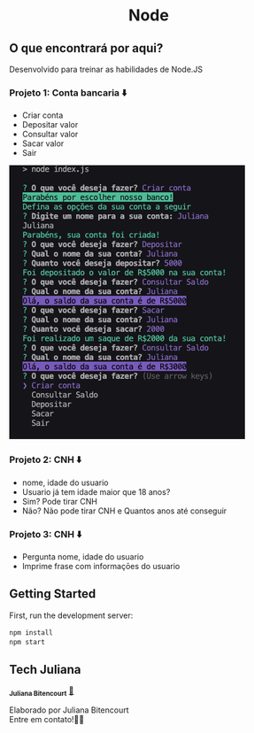<h1 align="center">
Node

## O que encontrará por aqui?
Desenvolvido para treinar as habilidades de Node.JS

### Projeto 1: Conta bancaria  ⬇️
  - Criar conta
  - Depositar valor
  - Consultar valor
  - Sacar valor
  - Sair
  
<img src="https://raw.githubusercontent.com/techjuliana/node/master/projeto1/Projeto1.png" >

### Projeto 2: CNH ⬇️
   - nome, idade do usuario
   - Usuario já tem idade maior que 18 anos?
   - Sim? Pode tirar CNH
   - Não? Não pode tirar CNH e Quantos anos até conseguir

   ### Projeto 3: CNH ⬇️
   - Pergunta nome, idade do usuario
   - Imprime frase com informaçōes do usuario

## Getting Started
First, run the development server:

```bash
npm install
npm start
```

## Tech Juliana

<a href="https://www.linkedin.com/in/techjuliana">
 <sub><b>Juliana Bitencourt</b></sub></a>  <a href="https://www.linkedin.com/in/techjuliana" title="LinkedIn">🚀</a>

Elaborado por Juliana Bitencourt
<br> Entre em contato!👋🏽 </br>

